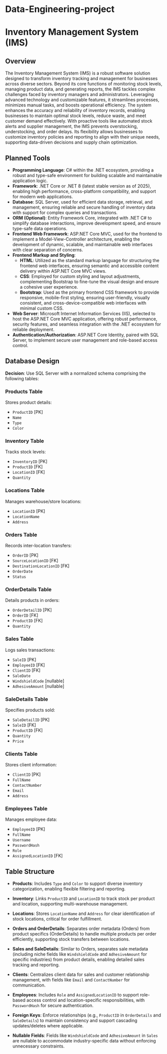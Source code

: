 # Data-Engineering-project
# Inventory Management System (IMS)

## Overview

The Inventory Management System (IMS) is a robust software solution designed to transform inventory tracking and management for businesses across diverse sectors. Beyond its core functions of monitoring stock levels, managing product data, and generating reports, the IMS tackles complex challenges faced by inventory managers and administrators. Leveraging advanced technology and customizable features, it streamlines processes, minimizes manual tasks, and boosts operational efficiency. The system enhances the accuracy and reliability of inventory records, enabling businesses to maintain optimal stock levels, reduce waste, and meet customer demand effectively. With proactive tools like automated stock alerts and supplier management, the IMS prevents overstocking, understocking, and order delays. Its flexibility allows businesses to customize inventory policies and reporting to align with their unique needs, supporting data-driven decisions and supply chain optimization.

## Planned Tools

- **Programming Language**: C# within the .NET ecosystem, providing a robust and type-safe environment for building scalable and maintainable application logic.
- **Framework**: .NET Core or .NET 8 (latest stable version as of 2025), enabling high performance, cross-platform compatibility, and support for modern web applications.
- **Database**: SQL Server, used for efficient data storage, retrieval, and management, ensuring reliable and secure handling of inventory data with support for complex queries and transactions.
- **ORM (Optional)**: Entity Framework Core, integrated with .NET C# to simplify database interactions, improve development speed, and ensure type-safe data operations.
- **Frontend Web Framework**: ASP.NET Core MVC, used for the frontend to implement a Model-View-Controller architecture, enabling the development of dynamic, scalable, and maintainable web interfaces with clear separation of concerns.
- **Frontend Markup and Styling**:
  - **HTML**: Utilized as the standard markup language for structuring the frontend web interfaces, ensuring semantic and accessible content delivery within ASP.NET Core MVC views.
  - **CSS**: Employed for custom styling and layout adjustments, complementing Bootstrap to fine-tune the visual design and ensure a cohesive user experience.
  - **Bootstrap**: Used as the primary frontend CSS framework to provide responsive, mobile-first styling, ensuring user-friendly, visually consistent, and cross-device-compatible web interfaces with minimal custom CSS.
- **Web Server**: Microsoft Internet Information Services (IIS), selected to host the ASP.NET Core MVC application, offering robust performance, security features, and seamless integration with the .NET ecosystem for reliable deployment.
- **Authentication/Authorization**: ASP.NET Core Identity, paired with SQL Server, to implement secure user management and role-based access control.

## Database Design

**Decision**: Use SQL Server with a normalized schema comprising the following tables:

### Products Table
Stores product details:
- `ProductID` [PK]
- `Name`
- `Type`
- `Color`

### Inventory Table
Tracks stock levels:
- `InventoryID` [PK]
- `ProductID` [FK]
- `LocationID` [FK]
- `Quantity`

### Locations Table
Manages warehouse/store locations:
- `LocationID` [PK]
- `LocationName`
- `Address`

### Orders Table
Records inter-location transfers:
- `OrderID` [PK]
- `SourceLocationID` [FK]
- `DestinationLocationID` [FK]
- `OrderDate`
- `Status`

### OrderDetails Table
Details products in orders:
- `OrderDetailID` [PK]
- `OrderID` [FK]
- `ProductID` [FK]
- `Quantity`

### Sales Table
Logs sales transactions:
- `SaleID` [PK]
- `EmployeeID` [FK]
- `ClientID` [FK]
- `SaleDate`
- `WindshieldCode` [nullable]
- `AdhesiveAmount` [nullable]

### SaleDetails Table
Specifies products sold:
- `SaleDetailID` [PK]
- `SaleID` [FK]
- `ProductID` [FK]
- `Quantity`
- `Price`

### Clients Table
Stores client information:
- `ClientID` [PK]
- `FullName`
- `ContactNumber`
- `Email`
- `Address`

### Employees Table
Manages employee data:
- `EmployeeID` [PK]
- `FullName`
- `Username`
- `PasswordHash`
- `Role`
- `AssignedLocationID` [FK]

## Table Structure

- **Products**: Includes `Type` and `Color` to support diverse inventory categorization, enabling flexible filtering and reporting.
- **Inventory**: Links `ProductID` and `LocationID` to track stock per product and location, supporting multi-warehouse management.
- **Locations**: Stores `LocationName` and `Address` for clear identification of stock locations, critical for order fulfillment.
- **Orders and OrderDetails**: Separates order metadata (Orders) from product specifics (OrderDetails) to handle multiple products per order efficiently, supporting stock transfers between locations.
- **Sales and SaleDetails**: Similar to Orders, separates sale metadata (including niche fields like `WindshieldCode` and `AdhesiveAmount` for specific industries) from product details, enabling detailed sales tracking and reporting.
- **Clients**: Centralizes client data for sales and customer relationship management, with fields like `Email` and `ContactNumber` for communication.
- **Employees**: Includes `Role` and `AssignedLocationID` to support role-based access control and location-specific responsibilities, with `PasswordHash` for secure authentication.

- **Foreign Keys**: Enforce relationships (e.g., `ProductID` in `OrderDetails` and `SaleDetails`) to maintain consistency and support cascading updates/deletes where applicable.
- **Nullable Fields**: Fields like `WindshieldCode` and `AdhesiveAmount` in `Sales` are nullable to accommodate industry-specific data without enforcing unnecessary constraints.
